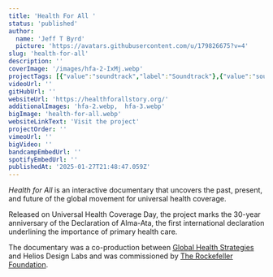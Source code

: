 ```yaml
---
title: 'Health For All '
status: 'published'
author:
  name: 'Jeff T Byrd'
  picture: 'https://avatars.githubusercontent.com/u/179826675?v=4'
slug: 'health-for-all'
description: ''
coverImage: '/images/hfa-2-IxMj.webp'
projectTags: [{"value":"soundtrack","label":"Soundtrack"},{"value":"soundDesign","label":"Sound Design"}]
videoUrl: ''
gitHubUrl: ''
websiteUrl: 'https://healthforallstory.org/'
additionalImages: 'hfa-2.webp,  hfa-3.webp'
bigImage: 'health-for-all.webp'
websiteLinkText: 'Visit the project'
projectOrder: ''
vimeoUrl: ''
bigVideo: ''
bandcampEmbedUrl: ''
spotifyEmbedUrl: ''
publishedAt: '2025-01-27T21:48:47.059Z'
---
```


*Health for All* is an interactive documentary that uncovers the past, present, and future of the global movement for universal health coverage.

Released on Universal Health Coverage Day, the project marks the 30-year anniversary of the Declaration of Alma-Ata, the first international declaration underlining the importance of primary health care.

The documentary was a co-production between [Global Health Strategies](http://globalhealthstrategies.com/) and Helios Design Labs and was commissioned by [The Rockefeller Foundation](https://www.rockefellerfoundation.org/).